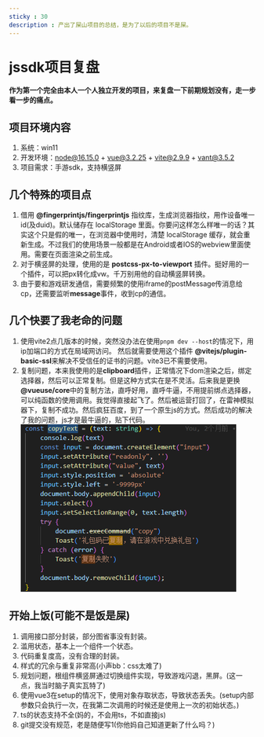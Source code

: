 ```yaml
---
sticky : 30
description : 产出了屎山项目的总结，是为了以后的项目不是屎。
---
```


# jssdk项目复盘

**作为第一个完全由本人一个人独立开发的项目，来复盘一下前期规划没有，走一步看一步的痛点。**

## 项目环境内容
1. 系统：win11
2. 开发环境：node@16.15.0 + vue@3.2.25 + vite@2.9.9 + vant@3.5.2
3. 项目需求：手游sdk，支持横竖屏

## 几个特殊的项目点
1. 借用 **@fingerprintjs/fingerprintjs** 指纹库，生成浏览器指纹，用作设备唯一id(及duid)。默认储存在 localStorage 里面。你要问这样怎么样唯一的话？其实这个只是假的唯一，在浏览器中使用时，清楚 localStorage 缓存，就会重新生成。不过我们的使用场景一般都是在Android或者IOS的webview里面使用。需要在页面渲染之前生成。
2. 对于横竖屏的处理，使用的是 **postcss-px-to-viewport** 插件。挺好用的一个插件，可以把px转化成vw。千万别用他的自动横竖屏转换。
3. 由于要和游戏研发通信，需要频繁的使用iframe的postMessage传消息给cp，还需要监听**message**事件，收到cp的通信。

## 几个快要了我老命的问题
1. 使用vite2点几版本的时候，突然没办法在使用```pnpm dev --host```的情况下，用ip加端口的方式在局域网访问。 然后就需要使用这个插件 **@vitejs/plugin-basic-ssl**来解决不受信任的证书的问题。vite3已不需要使用。
2. 复制问题，本来我使用的是**clipboard**插件，正常情况下dom渲染之后，绑定选择器，然后可以正常复制。但是这种方式实在是不灵活。后来我是更换 **@vueuse/core**中的复制方法，直呼好用，直呼牛逼，不用提前绑点选择器，可以纯函数的使用调用。我觉得直接起飞了。然后被运营打回了，在雷神模拟器下，复制不成功。然后疯狂百度，到了一个原生js的方式。然后成功的解决了我的问题，js才是最牛逼的，贴下代码。
![原生js复制](/jssdk-review/copy.png)

## 开始上饭(可能不是饭是屎)
1. 调用接口部分封装，部分图省事没有封装。
2. 滥用状态，基本上一个组件一个状态。
3. 代码重复度高，没有合理的封装。
4. 样式的冗余与重复非常高(小声bb：css太难了)
5. 规划问题，根组件横竖屏通过切换组件实现，导致游戏闪退，黑屏。(这一点，我当时脑子真实瓦特了)
6. 使用vue3在setup的情况下，使用对象存取状态，导致状态丢失。(setup内部参数只会执行一次，在我第二次调用的时候还是使用上一次的初始状态。)
7. ts的状态支持不全(妈的，不会用ts，不如直接js)
8. git提交没有规范，老是随便写1(你他妈自己知道更新了什么吗？)